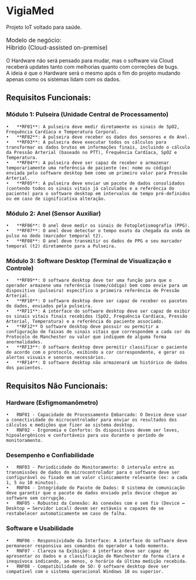 # VigiaMed
Projeto IoT voltado para saúde.<br><br>
<font size ="3"> Modelo de negócio:<br>
Hibrido (Cloud-assisted on-premise)</font><br><br>
O Hardware não será pensado para mudar, mas
o software via Cloud receberá updates tanto com melhorias
quanto com correções de bugs.<br>
A ideia é que o Hardware será o mesmo após o fim do
projeto mudando apenas como os sistemas lidam com os
dados.<br>

## Requisitos Funcionais:
### Módulo 1: Pulseira (Unidade Central de Processamento)
    •	**RF01**: A pulseira deve medir diretamente os sinais de SpO2, Frequência Cardíaca e Temperatura Corporal.
    •	**RF02**: A pulseira deve receber os dados dos sensores e do Anel.
    •	**RF03**: A pulseira deve executar todos os cálculos para transformar os dados brutos em informações finais, incluindo o cálculo da Pressão Arterial (baseado no PTT), Frequência Cardíaca, SpO2 e Temperatura.
    •	**RF04**: A pulseira deve ser capaz de receber e armazenar temporariamente uma referência de paciente (ex: nome ou código) enviada pelo software desktop bem como um primeiro valor para Pressão Arterial.
    •	**RF05**: A pulseira deve enviar um pacote de dados consolidados (contendo todos os sinais vitais já calculados e a referência do paciente) para o software desktop em intervalos de tempo pré-definidos 
    ou em caso de significativa alteração.
### Módulo 2: Anel (Sensor Auxiliar)
    •	**RF06**: O anel deve medir os sinais de Fotopletismografia (PPG).
    •	**RF07**: O anel deve detectar o tempo exato da chegada da onda de pulso no dedo (marcador temporal t2).
    •	**RF08**: O anel deve transmitir os dados de PPG e seu marcador temporal (t2) diretamente para a Pulseira.
### Módulo 3: Software Desktop (Terminal de Visualização e Controle)
    •	**RF09**: O software desktop deve ter uma função para que o operador armazene uma referência (nome/código) bem como envie para um dispositivo (pulseira) específico a primeira referência de Pressão Arterial.
    •	**RF10**: O software desktop deve ser capaz de receber os pacotes de dados, enviados pela pulseira.
    •	**RF11**: A interface do software desktop deve ser capaz de exibir os sinais vitais finais recebidos (SpO2, Frequência Cardíaca, Pressão Arterial, Temperatura) e a referência do paciente associado.
    •	**RF12** O software desktop deve possuir ou permitir a configuração de faixas de sinais vitais que correspondem a cada cor do Protocolo de Manchester ou valor que indiquem de alguma forma anormalidades.
    •	**RF13**: O software desktop deve permitir classificar o paciente de acordo com o protocolo, exibindo a cor correspondente, e gerar os alertas visuais e sonoros necessários.
    •	**RF14**: O software desktop não armazenará um histórico de dados dos pacientes.


## Requisitos Não Funcionais:
### Hardware (Esfigmomanômetro)
    •	RNF01 - Capacidade de Processamento Embarcado: O Device deve usar a conectividade do microcontrolador para enviar os resultados dos cálculos e medições que fizer ao sistema desktop.
    •	RNF02 - Ergonomia e Conforto: Os dispositivos devem ser leves, hipoalergênicos e confortáveis para uso durante o período de monitoramento.
### Desempenho e Confiabilidade
    •	RNF03 - Periodicidade do Monitoramento: O intervalo entre as transmissões de dados do microcontrolador para o software deve ser configurável ou fixado em um valor clinicamente relevante (ex: a cada 1, 5 ou 10 minutos).
    •	RNF04 - Integridade do Pacote de Dados: O sistema de comunicação deve garantir que o pacote de dados enviado pelo device chegue ao software sem corrupção.
    •	RNF05 - Robustez da Conexão: As conexões com e sem fio (Device ↔ Desktop ↔ Servidor Local) devem ser estáveis e capazes de se restabelecer automaticamente em caso de falha.
### Software e Usabilidade
    •	RNF06 - Responsividade da Interface: A interface do software deve permanecer responsiva aos comandos do operador a todo momento.
    •	RNF07 - Clareza na Exibição: A interface deve ser capaz de apresentar os dados e a classificação de Manchester de forma clara e inequívoca indicando, ao menos, o horário da última medição recebida.
    •	RNF08 - Compatibilidade de SO: O software desktop deve ser compatível com o sistema operacional Windows 10 ou superior.

